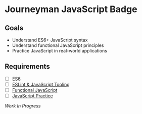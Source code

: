 # Journeyman JavaScript Badge

## Goals

- Understand ES6+ JavaScript syntax
- Understand functional JavaScript principles
- Practice JavaScript in real-world applications

## Requirements

- [ ] [ES6](#)
- [ ] [ESLint & JavaScript Tooling](#)
- [ ] [Functional JavaScript](#)
- [ ] [JavaScript Practice](#)

*Work In Progress*